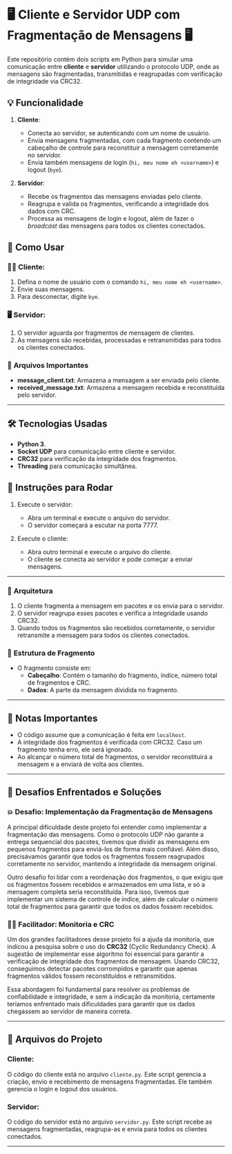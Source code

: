 # 🖥️ **Cliente e Servidor UDP com Fragmentação de Mensagens** 🖥️

Este repositório contém dois scripts em Python para simular uma comunicação entre **cliente** e **servidor** utilizando o protocolo UDP, onde as mensagens são fragmentadas, transmitidas e reagrupadas com verificação de integridade via CRC32.

## 💡 **Funcionalidade**

1. **Cliente**: 
   - Conecta ao servidor, se autenticando com um nome de usuário.
   - Envia mensagens fragmentadas, com cada fragmento contendo um cabeçalho de controle para reconstituir a mensagem corretamente no servidor.
   - Envia também mensagens de login (`hi, meu nome eh <username>`) e logout (`bye`).

2. **Servidor**:
   - Recebe os fragmentos das mensagens enviadas pelo cliente.
   - Reagrupa e valida os fragmentos, verificando a integridade dos dados com CRC.
   - Processa as mensagens de login e logout, além de fazer o *broadcast* das mensagens para todos os clientes conectados.

## 🚀 **Como Usar**

### 🧑‍💻 **Cliente**:
1. Defina o nome de usuário com o comando `hi, meu nome eh <username>`.
2. Envie suas mensagens.
3. Para desconectar, digite `bye`.

### 🖥️ **Servidor**:
1. O servidor aguarda por fragmentos de mensagem de clientes.
2. As mensagens são recebidas, processadas e retransmitidas para todos os clientes conectados.

### 💾 **Arquivos Importantes**
- **message_client.txt**: Armazena a mensagem a ser enviada pelo cliente.
- **received_message.txt**: Armazena a mensagem recebida e reconstituída pelo servidor.

---

## 🛠️ **Tecnologias Usadas**
- **Python 3**.
- **Socket UDP** para comunicação entre cliente e servidor.
- **CRC32** para verificação da integridade dos fragmentos.
- **Threading** para comunicação simultânea.

## 🔧 **Instruções para Rodar**

1. Execute o servidor:
   - Abra um terminal e execute o arquivo do servidor.
   - O servidor começará a escutar na porta 7777.

2. Execute o cliente:
   - Abra outro terminal e execute o arquivo do cliente.
   - O cliente se conecta ao servidor e pode começar a enviar mensagens.

---

### 🎨 **Arquitetura**
1. O cliente fragmenta a mensagem em pacotes e os envia para o servidor.
2. O servidor reagrupa esses pacotes e verifica a integridade usando CRC32.
3. Quando todos os fragmentos são recebidos corretamente, o servidor retransmite a mensagem para todos os clientes conectados.

### 📜 **Estrutura de Fragmento**
- O fragmento consiste em:
  - **Cabeçalho**: Contém o tamanho do fragmento, índice, número total de fragmentos e CRC.
  - **Dados**: A parte da mensagem dividida no fragmento.

---

## 📌 **Notas Importantes**
- O código assume que a comunicação é feita em `localhost`.
- A integridade dos fragmentos é verificada com CRC32. Caso um fragmento tenha erro, ele será ignorado.
- Ao alcançar o número total de fragmentos, o servidor reconstituirá a mensagem e a enviará de volta aos clientes.

---

## 🧠 **Desafios Enfrentados e Soluções**

### 💥 **Desafio: Implementação da Fragmentação de Mensagens**
A principal dificuldade deste projeto foi entender como implementar a fragmentação das mensagens. Como o protocolo UDP não garante a entrega sequencial dos pacotes, tivemos que dividir as mensagens em pequenos fragmentos para enviá-los de forma mais confiável. Além disso, precisávamos garantir que todos os fragmentos fossem reagrupados corretamente no servidor, mantendo a integridade da mensagem original. 

Outro desafio foi lidar com a reordenação dos fragmentos, o que exigiu que os fragmentos fossem recebidos e armazenados em uma lista, e só a mensagem completa seria reconstituída. Para isso, tivemos que implementar um sistema de controle de índice, além de calcular o número total de fragmentos para garantir que todos os dados fossem recebidos.

### 🧑‍🏫 **Facilitador: Monitoria e CRC**
Um dos grandes facilitadores desse projeto foi a ajuda da monitoria, que indicou a pesquisa sobre o uso do **CRC32** (Cyclic Redundancy Check). A sugestão de implementar esse algoritmo foi essencial para garantir a verificação de integridade dos fragmentos de mensagem. Usando CRC32, conseguimos detectar pacotes corrompidos e garantir que apenas fragmentos válidos fossem reconstituídos e retransmitidos.

Essa abordagem foi fundamental para resolver os problemas de confiabilidade e integridade, e sem a indicação da monitoria, certamente teríamos enfrentado mais dificuldades para garantir que os dados chegassem ao servidor de maneira correta.

---

## 📄 **Arquivos do Projeto**

### **Cliente:**
O código do cliente está no arquivo `cliente.py`. Este script gerencia a criação, envio e recebimento de mensagens fragmentadas. Ele também gerencia o login e logout dos usuários.

### **Servidor:**
O código do servidor está no arquivo `servidor.py`. Este script recebe as mensagens fragmentadas, reagrupa-as e envia para todos os clientes conectados.

---
